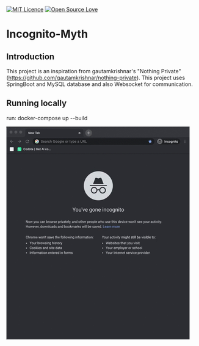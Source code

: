 [![MIT Licence](https://badges.frapsoft.com/os/mit/mit.png?v=103)](https://opensource.org/licenses/mit-license.php)
[![Open Source Love](https://badges.frapsoft.com/os/v2/open-source.png?v=103)](https://github.com/ellerbrock/open-source-badges/)

# Incognito-Myth

## Introduction
 
This project is an inspiration from gautamkrishnar's "Nothing Private" (https://github.com/gautamkrishnar/nothing-private). This project uses SpringBoot and MySQL database and also Websocket for communication.

## Running locally

run: docker-compose up --build

![alt-text](https://github.com/adarshjos/Incognito-Myth/blob/master/vid.gif)
